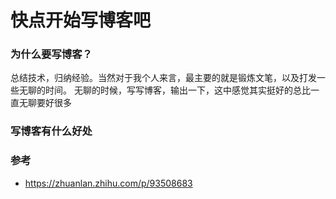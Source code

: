 # 快点开始写博客吧

### 为什么要写博客？

总结技术，归纳经验。当然对于我个人来言，最主要的就是锻炼文笔，以及打发一些无聊的时间。
无聊的时候，写写博客，输出一下，这中感觉其实挺好的总比一直无聊要好很多

### 写博客有什么好处

### 参考

- https://zhuanlan.zhihu.com/p/93508683
